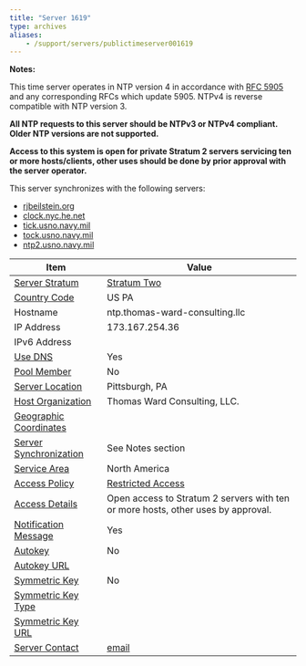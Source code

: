 ```yaml
---
title: "Server 1619"
type: archives
aliases:
    - /support/servers/publictimeserver001619
---
```


**Notes:**

This time server operates in NTP version 4 in accordance with [RFC 5905](https://tools.ietf.org/html/rfc5905) and any corresponding RFCs which update 5905. NTPv4 is reverse compatible with NTP version 3.

**All NTP requests to this server should be NTPv3 or NTPv4 compliant. Older NTP versions are not supported.**

**Access to this system is open for private Stratum 2 servers servicing ten or more hosts/clients, other uses should be done by prior approval with the server operator.**

This server synchronizes with the following servers:
* [rjbeilstein.org](/support/servers/publictimeserver001287)
* [clock.nyc.he.net](/support/servers/publictimeserver000162)
* [tick.usno.navy.mil](/support/servers/publictimeserver000286)
* [tock.usno.navy.mil](/support/servers/publictimeserver000287)
* [ntp2.usno.navy.mil](/support/servers/publictimeserver000285)

| Item | Value |
| ----- | ----- |
| [Server Stratum](/support/servers/serverstratum) | [Stratum Two](/support/servers/stratumtwotimeservers) |
| [Country Code](/support/servers/countrycode) | US PA |
| Hostname |  ntp.thomas-ward-consulting.llc  |
| IP Address |  173.167.254.36  |
| IPv6 Address | |
| [Use DNS](/support/servers/usedns) | Yes |
| [Pool Member](/support/servers/poolmember) | No |
| [Server Location](/support/servers/serverlocation) |  Pittsburgh, PA |
| [Host Organization](/support/servers/hostorganization) |  Thomas Ward Consulting, LLC. |
| [ Geographic Coordinates](/support/servers/geographiccoordinates) |  |
| [Server Synchronization](/support/servers/serversynchronization) |  See Notes section |
| [Service Area](/support/servers/servicearea) |  North America |
| [Access Policy](/support/servers/accesspolicy) | [Restricted Access](/support/servers/restrictedaccess) |
| [Access Details](/support/servers/accessdetails) |  Open access to Stratum 2 servers with ten or more hosts, other uses by approval.  |
| [Notification Message](/support/servers/notificationmessage) | Yes |
| [Autokey](/support/servers/autokey) | No |
| [Autokey URL](/support/servers/autokeyurl) | |
| [Symmetric Key](/support/servers/symmetrickey) | No |
| [Symmetric Key Type](/support/servers/symmetrickeytype) | |
| [Symmetric Key URL](/support/servers/symmetrickeyurl) | |
| [Server Contact](/support/servers/servercontact) | [email](mailto:teward@thomas-ward-consulting.llc) |